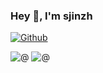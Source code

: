 ### Hey 👋, I'm sjinzh

[![Github](https://img.shields.io/github/followers/sjinzh?label=Follow&style=social)](https://github.com/sjinzh)


![@](https://github-readme-stats.vercel.app/api?username=sjinzh&show_icons=true&count_private=true&line_height=40)
![@](https://github-readme-stats.vercel.app/api/top-langs/?username=sjinzh&hide=html)

